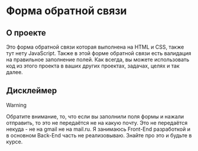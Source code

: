 # Форма обратной связи

## О проекте

Это форма обратной связи которая выполнена на HTML и CSS, также тут нету JavaScript. Также в этой форме обратной связи есть валидация на правильное заполнение полей. Как всегда, вы можете использовать код из этого проекта в ваших других проектах, задачах, целях и так далее.

## Дисклеймер

> [!WARNING]
> Обратите внимание, то, что если вы заполнили поля формы и нажали отправить, то это не передаётся не на какую почту. Это не передаётся некуда - не на gmail не на mail.ru. Я занимаюсь Front-End разработкой и в основном Back-End часть не реализовываю. Знайте про это и будьте в курсе.
